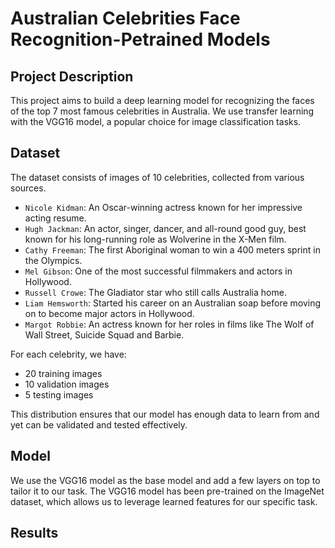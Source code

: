 # Australian Celebrities Face Recognition-Petrained Models

## Project Description

This project aims to build a deep learning model for recognizing the faces of the top 7 most famous celebrities in Australia. We use transfer learning with the VGG16 model, a popular choice for image classification tasks.

## Dataset

The dataset consists of images of 10 celebrities, collected from various sources.
- `Nicole Kidman`: An Oscar-winning actress known for her impressive acting resume.
- `Hugh Jackman`: An actor, singer, dancer, and all-round good guy, best known for his long-running role as Wolverine in the X-Men film.
- `Cathy Freeman`: The first Aboriginal woman to win a 400 meters sprint in the Olympics.
- `Mel Gibson`: One of the most successful filmmakers and actors in Hollywood.
- `Russell Crowe`: The Gladiator star who still calls Australia home.
- `Liam Hemsworth`: Started his career on an Australian soap before moving on to become major actors in Hollywood.
- `Margot Robbie`: An actress known for her roles in films like The Wolf of Wall Street, Suicide Squad and Barbie.

For each celebrity, we have:

- 20 training images
- 10 validation images
- 5 testing images

This distribution ensures that our model has enough data to learn from and yet can be validated and tested effectively.

## Model

We use the VGG16 model as the base model and add a few layers on top to tailor it to our task. The VGG16 model has been pre-trained on the ImageNet dataset, which allows us to leverage learned features for our specific task.

## Results



